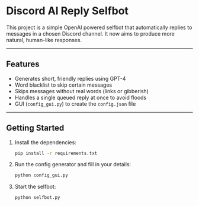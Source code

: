 # Discord AI Reply Selfbot

This project is a simple OpenAI powered selfbot that automatically replies to messages in a chosen Discord channel. It now aims to produce more natural, human-like responses.

---


## Features

- Generates short, friendly replies using GPT-4
- Word blacklist to skip certain messages
- Skips messages without real words (links or gibberish)
- Handles a single queued reply at once to avoid floods
- GUI (`config_gui.py`) to create the `config.json` file

---

## Getting Started

1. Install the dependencies:
   ```bash
   pip install -r requirements.txt
   ```
2. Run the config generator and fill in your details:
   ```bash
   python config_gui.py
   ```
3. Start the selfbot:
   ```bash
   python selfbot.py
   ```
